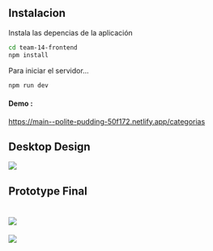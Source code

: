 ## Instalacion
Instala las depencias de la aplicación

```sh
cd team-14-frontend
npm install
```

Para iniciar el servidor...

```sh
npm run dev
```

#### Demo :
 https://main--polite-pudding-50f172.netlify.app/categorias 


## Desktop Design
![](https://github.com/jmanueltorress/CRUD-MOVIES/blob/main/assets/ux-demo.png)

## Prototype Final

![](https://github.com/jmanueltorress/CRUD-MOVIES/blob/main/assets/demofinal.png)
=======
![](https://github.com/jmanueltorress/CRUD-MOVIES/blob/main/assets/demofinal.png)

